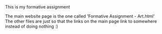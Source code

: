 This is my formative assignment

The main website page is the one called 'Formative Assignment - Art.html'
The other files are just so that the links on the main page link to somewhere instead of doing nothing :)
